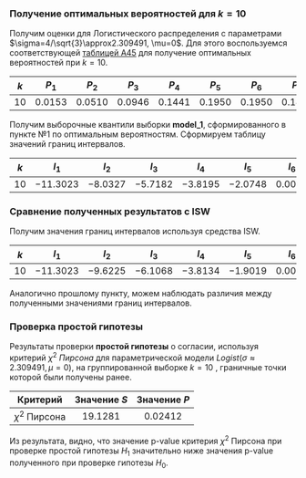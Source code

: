 ###  Получение оптимальных вероятностей для $k=10$

Получим оценки для Логистического распределения с параметрами $\sigma=4/\sqrt{3}\approx2.309491, \mu=0$.  Для этого воспользуемся соответствующей [таблицей A45](http://www.ami.nstu.ru/~headrd/seminar/L_EST_HTML/Table_A45.htm) для получение оптимальных вероятностей при $k=10$.

| $k$  |  $P_1$   |  $P_2$   |  $P_3$   |  $P_4$   |  $P_5$   |  $P_6$   |  $P_7$   |  $P_8$   |  $P_9$   | $P_{10}$ |
| :--: | :------: | :------: | :------: | :------: | :------: | :------: | :------: | :------: | :------: | :------: |
| $10$ | $0.0153$ | $0.0510$ | $0.0946$ | $0.1441$ | $0.1950$ | $0.1950$ | $0.1441$ | $0.0946$ | $0.0510$ | $0.0153$ |
Получим выборочные квантили выборки __model_1__, сформированного в пункте №1 по оптимальным вероятностям. Сформируем таблицу значений границ интервалов.

| $k$  |   $I_1$    |   $I_2$   |   $I_3$   |   $I_4$   |   $I_5$   |  $I_6$   |  $I_7$   |  $I_8$   |  $I_9$   | $I_{10}$ | $I_{11}$  |
| :--: | :--------: | :-------: | :-------: | :-------: | :-------: | :------: | :------: | :------: | :------: | :------: | :-------: |
| $10$ | $-11.3023$ | $-8.0327$ | $-5.7182$ | $-3.8195$ | $-2.0748$ | $0.0005$ | $1.8819$ | $3.9081$ | $6.1066$ | $8.3184$ | $12.9967$ |
### Сравнение полученных результатов с ISW

Получим значения границ интервалов используя средства ISW.

| $k$  |   $I_1$    |   $I_2$   |   $I_3$   |   $I_4$   |   $I_5$   |  $I_6$   |  $I_7$   |  $I_8$   |  $I_9$   | $I_{10}$ | $I_{11}$  |
| :--: | :--------: | :-------: | :-------: | :-------: | :-------: | :------: | :------: | :------: | :------: | :------: | :-------: |
| $10$ | $-11.3023$ | $-9.6225$ | $-6.1068$ | $-3.8134$ | $-1.9019$ | $0.0000$ | $1.9019$ | $3.8134$ | $6.1068$ | $9.6225$ | $12.9968$ |
Аналогично прошлому пункту, можем наблюдать различия между полученными значениями границ интервалов.
### Проверка простой гипотезы

Результаты проверки __простой гипотезы__ о согласии, используя критерий $\chi^2$  _Пирсона_ для параметрической модели $Logist(\sigma\approx2.309491, \mu=0)$, на группированной выборке $k=10$ , граничные точки которой были получены ранее.

|     Критерий     | Значение $S$ | Значение $P$ |
| :--------------: | :----------: | :----------: |
| $\chi^2$ Пирсона |  $19.1281$   |  $0.02412$   |
Из результата, видно, что значение p-value критерия $\chi^2$ Пирсона при проверке простой гипотезы $H_1$ значительно ниже значения p-value полученного при проверке гипотезы $H_0$. 

